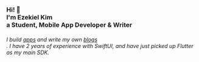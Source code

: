 <h3>Hi! 👋<br>I'm Ezekiel Kim<br> a Student, Mobile App Developer & Writer </h3>
<h6>I build <a href="https://github.com/zekekim/pinkypromise">apps</a> and write my own <a href="https://zekekim.github.io/">blogs</a><br>. I have 2 years of experience with SwiftUI, and have just picked up Flutter as my main SDK.
